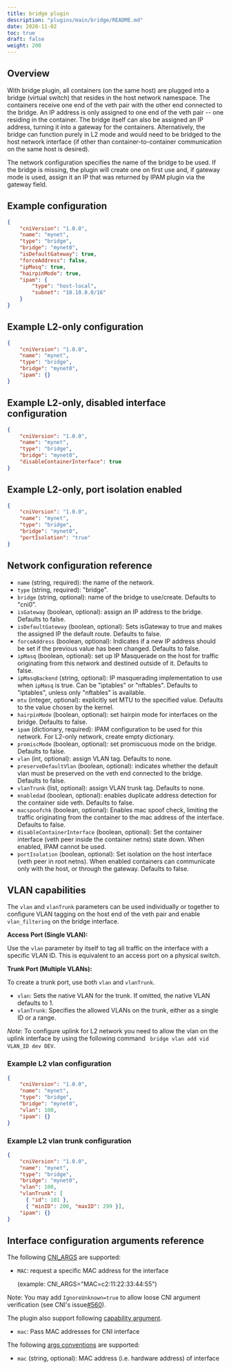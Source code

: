 ```yaml
---
title: bridge plugin
description: "plugins/main/bridge/README.md"
date: 2020-11-02
toc: true
draft: false
weight: 200
---
```


## Overview

With bridge plugin, all containers (on the same host) are plugged into a bridge (virtual switch) that resides in the host network namespace.
The containers receive one end of the veth pair with the other end connected to the bridge.
An IP address is only assigned to one end of the veth pair -- one residing in the container.
The bridge itself can also be assigned an IP address, turning it into a gateway for the containers.
Alternatively, the bridge can function purely in L2 mode and would need to be bridged to the host network interface (if other than container-to-container communication on the same host is desired).

The network configuration specifies the name of the bridge to be used.
If the bridge is missing, the plugin will create one on first use and, if gateway mode is used, assign it an IP that was returned by IPAM plugin via the gateway field.

## Example configuration
```json
{
    "cniVersion": "1.0.0",
    "name": "mynet",
    "type": "bridge",
    "bridge": "mynet0",
    "isDefaultGateway": true,
    "forceAddress": false,
    "ipMasq": true,
    "hairpinMode": true,
    "ipam": {
        "type": "host-local",
        "subnet": "10.10.0.0/16"
    }
}
```

## Example L2-only configuration
```json
{
    "cniVersion": "1.0.0",
    "name": "mynet",
    "type": "bridge",
    "bridge": "mynet0",
    "ipam": {}
}
```

## Example L2-only, disabled interface configuration
```json
{
    "cniVersion": "1.0.0",
    "name": "mynet",
    "type": "bridge",
    "bridge": "mynet0",
    "disableContainerInterface": true
}
```

## Example L2-only, port isolation enabled
```json
{
    "cniVersion": "1.0.0",
    "name": "mynet",
    "type": "bridge",
    "bridge": "mynet0",
    "portIsolation": "true"
}
```

## Network configuration reference

* `name` (string, required): the name of the network.
* `type` (string, required): "bridge".
* `bridge` (string, optional): name of the bridge to use/create. Defaults to "cni0".
* `isGateway` (boolean, optional): assign an IP address to the bridge. Defaults to false.
* `isDefaultGateway` (boolean, optional): Sets isGateway to true and makes the assigned IP the default route. Defaults to false.
* `forceAddress` (boolean, optional): Indicates if a new IP address should be set if the previous value has been changed. Defaults to false.
* `ipMasq` (boolean, optional): set up IP Masquerade on the host for traffic originating from this network and destined outside of it. Defaults to false.
* `ipMasqBackend` (string, optional): IP masquerading implementation to use when `ipMasq` is true. Can be "iptables" or "nftables". Defaults to "iptables", unless only "nftables" is available.
* `mtu` (integer, optional): explicitly set MTU to the specified value. Defaults to the value chosen by the kernel.
* `hairpinMode` (boolean, optional): set hairpin mode for interfaces on the bridge. Defaults to false.
* `ipam` (dictionary, required): IPAM configuration to be used for this network. For L2-only network, create empty dictionary.
* `promiscMode` (boolean, optional): set promiscuous mode on the bridge. Defaults to false.
* `vlan` (int, optional): assign VLAN tag. Defaults to none.
* `preserveDefaultVlan` (boolean, optional): indicates whether the default vlan must be preserved on the veth end connected to the bridge. Defaults to false.
* `vlanTrunk` (list, optional): assign VLAN trunk tag. Defaults to none.
* `enabledad` (boolean, optional): enables duplicate address detection for the container side veth. Defaults to false.
* `macspoofchk` (boolean, optional): Enables mac spoof check, limiting the traffic originating from the container to the mac address of the interface. Defaults to false.
* `disableContainerInterface` (boolean, optional): Set the container interface (veth peer inside the container netns) state down. When enabled, IPAM cannot be used.
* `portIsolation` (boolean, optional): Set isolation on the host interface (veth peer in root netns). When enabled containers can communicate only with the host, or through the gateway. Defaults to false.

## VLAN capabilities

The `vlan` and `vlanTrunk` parameters can be used individually or together to configure VLAN tagging on the host end of the veth pair and enable `vlan_filtering` on the bridge interface.

**Access Port (Single VLAN):**

Use the `vlan` parameter by itself to tag all traffic on the interface with a specific VLAN ID. This is equivalent to an access port on a physical switch.

**Trunk Port (Multiple VLANs):**

To create a trunk port, use both `vlan` and `vlanTrunk`.

*   `vlan`: Sets the native VLAN for the trunk.  If omitted, the native VLAN defaults to 1.
*   `vlanTrunk`: Specifies the allowed VLANs on the trunk, either as a single ID or a range.

*Note:* To configure uplink for L2 network you need to allow the vlan on the uplink interface by using the following command ``` bridge vlan add vid VLAN_ID dev DEV```.

### Example L2 vlan configuration
```json
{
    "cniVersion": "1.0.0",
    "name": "mynet",
    "type": "bridge",
    "bridge": "mynet0",
    "vlan": 100,
    "ipam": {}
}
```

### Example L2 vlan trunk configuration
```json
{
    "cniVersion": "1.0.0",
    "name": "mynet",
    "type": "bridge",
    "bridge": "mynet0",
    "vlan": 100,
    "vlanTrunk": [
      { "id": 101 },
      { "minID": 200, "maxID": 299 }],
    "ipam": {}
}
```

## Interface configuration arguments reference

The following [CNI_ARGS](https://github.com/containernetworking/cni/blob/master/SPEC.md#parameters) are supported:

* `MAC`: request a specific MAC address for the interface

    (example: CNI_ARGS="MAC=c2:11:22:33:44:55")

Note: You may add `IgnoreUnknown=true` to allow loose CNI argument verification (see CNI's issue[#560](https://github.com/containernetworking/cni/issues/560)).

The plugin also support following [capability argument](https://github.com/containernetworking/cni/blob/master/CONVENTIONS.md).

* `mac`: Pass MAC addresses for CNI interface

The following [args conventions](https://github.com/containernetworking/cni/blob/master/CONVENTIONS.md#args-in-network-config) are supported:

* `mac` (string, optional): MAC address (i.e. hardware address) of interface
